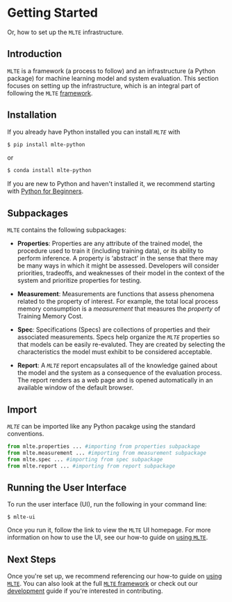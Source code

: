 # Getting Started

Or, how to set up the `MLTE` infrastructure.

## Introduction

`MLTE` is a framework (a process to follow) and an infrastructure (a Python package) for machine learning model and system evaluation. This section focuses on setting up the infrastructure, which is an integral part of following the `MLTE` [framework](mlte_framework.md).

## Installation

If you already have Python installed you can install *`MLTE`* with

```bash
$ pip install mlte-python
```
or

```bash
$ conda install mlte-python
```
If you are new to Python and haven't installed it, we recommend starting with <a href="https://www.python.org/about/gettingstarted/" target="_blank">Python for Beginners</a>.

## Subpackages

`MLTE` contains the following subpackages:

- **Properties**: Properties are any attribute of the trained model, the procedure used to train it (including training data), or its ability to perform inference. A property is ‘abstract’ in the sense that there may be many ways in which it might be assessed. Developers will consider priorities, tradeoffs, and weaknesses of their model in the context of the system and prioritize properties for testing.  

- **Measurement**: Measurements are functions that assess phenomena related to the property of interest. For example, the total local process memory consumption is a *measurement* that measures the *property* of Training Memory Cost. 

- **Spec**: Specifications (Specs) are collections of properties and their associated measurements. Specs help organize the *`MLTE`* properties so that models can be easily re-evaluted. They are created by selecting the characteristics the model must exhibit to be considered acceptable. 

- **Report**: A *`MLTE`* report encapsulates all of the knowledge gained about the model and the system as a consequence of the evaluation process. The report renders as a web page and is opened automatically in an available window of the default browser. 


## Import

*`MLTE`* can be imported like any Python pacakge using the standard conventions.

```python
from mlte.properties ... #importing from properties subpackage
from mlte.measurement ... #importing from measurement subpackage
from mlte.spec ... #importing from spec subpackage
from mlte.report ... #importing from report subpackage
```

## Running the User Interface

To run the user interface (UI), run the following in your command line:
```
$ mlte-ui
```
Once you run it, follow the link to view the `MLTE` UI homepage. For more information on how to use the UI, see our how-to guide on [using `MLTE`](using_mlte.md).

## Next Steps

Once you're set up, we recommend referencing our how-to guide on [using `MLTE`](using_mlte.md). You can also look at the full [`MLTE` framework](mlte_framework.md) or check out our [development](development.md) guide if you're interested in contributing.